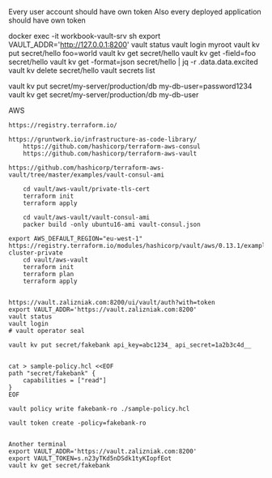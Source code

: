 
Every user account should have own token
Also every deployed application should have own token 

docker exec -it workbook-vault-srv sh
 export VAULT_ADDR='http://127.0.0.1:8200'
 vault status
 vault login
    myroot
 vault kv put secret/hello foo=world
 vault kv get secret/hello
 vault kv get -field=foo secret/hello
 vault kv get -format=json secret/hello | jq -r .data.data.excited
 vault kv delete secret/hello
 vault secrets list
 
 
 vault kv put secret/my-server/production/db my-db-user=password1234
 vault kv get secret/my-server/production/db my-db-user
 
 

AWS 

    https://registry.terraform.io/

    https://gruntwork.io/infrastructure-as-code-library/
        https://github.com/hashicorp/terraform-aws-consul
        https://github.com/hashicorp/terraform-aws-vault 
    
    https://github.com/hashicorp/terraform-aws-vault/tree/master/examples/vault-consul-ami
    
        cd vault/aws-vault/private-tls-cert
        terraform init
        terraform apply
                 
        cd vault/aws-vault/vault-consul-ami
        packer build -only ubuntu16-ami vault-consul.json
    
    export AWS_DEFAULT_REGION="eu-west-1"
    https://registry.terraform.io/modules/hashicorp/vault/aws/0.13.1/examples/vault-cluster-private
        cd vault/aws-vault
        terraform init
        terraform plan
        terraform apply
        
        
    https://vault.zalizniak.com:8200/ui/vault/auth?with=token   
    export VAULT_ADDR='https://vault.zalizniak.com:8200'
    vault status
    vault login 
    # vault operator seal 

    vault kv put secret/fakebank api_key=abc1234_ api_secret=1a2b3c4d__
    
    
    cat > sample-policy.hcl <<EOF
    path "secret/fakebank" {
        capabilities = ["read"]
    }
    EOF
    
    vault policy write fakebank-ro ./sample-policy.hcl
    
    vault token create -policy=fakebank-ro
    
    
    Another terminal
    export VAULT_ADDR='https://vault.zalizniak.com:8200'
    export VAULT_TOKEN=s.n23yTKd5nDSdk1tyKIopfEot
    vault kv get secret/fakebank